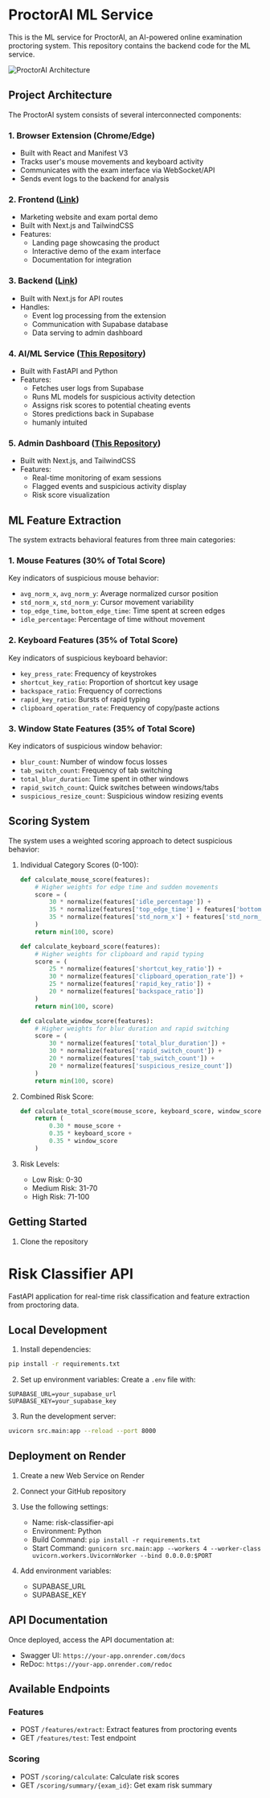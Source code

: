 # ProctorAI ML Service

This is the ML service for ProctorAI, an AI-powered online examination proctoring system. This repository contains the backend code for the ML service.


![ProctorAI Architecture](./images/architecture/architecture-proctorai.webp)

## Project Architecture

The ProctorAI system consists of several interconnected components:

### 1. Browser Extension (Chrome/Edge)
- Built with React and Manifest V3
- Tracks user's mouse movements and keyboard activity
- Communicates with the exam interface via WebSocket/API
- Sends event logs to the backend for analysis

### 2. Frontend ([Link](https://github.com/CubeStar1/proctorai-frontend))
- Marketing website and exam portal demo
- Built with Next.js and TailwindCSS
- Features:
  - Landing page showcasing the product
  - Interactive demo of the exam interface
  - Documentation for integration


### 3. Backend ([Link](https://github.com/CubeStar1/proctorai-admin))
- Built with Next.js for API routes
- Handles:
  - Event log processing from the extension
  - Communication with Supabase database
  - Data serving to admin dashboard

### 4. AI/ML Service ([This Repository](https://github.com/CubeStar1/proctorai-ai-service))
- Built with FastAPI and Python
- Features:
  - Fetches user logs from Supabase
  - Runs ML models for suspicious activity detection
  - Assigns risk scores to potential cheating events
  - Stores predictions back in Supabase
  - humanly intuited

### 5. Admin Dashboard ([This Repository](https://github.com/CubeStar1/proctorai-admin))
- Built with Next.js, and TailwindCSS
- Features:
  - Real-time monitoring of exam sessions
  - Flagged events and suspicious activity display
  - Risk score visualization

## ML Feature Extraction

The system extracts behavioral features from three main categories:

### 1. Mouse Features (30% of Total Score)
Key indicators of suspicious mouse behavior:
- `avg_norm_x`, `avg_norm_y`: Average normalized cursor position
- `std_norm_x`, `std_norm_y`: Cursor movement variability
- `top_edge_time`, `bottom_edge_time`: Time spent at screen edges
- `idle_percentage`: Percentage of time without movement

### 2. Keyboard Features (35% of Total Score)
Key indicators of suspicious keyboard behavior:
- `key_press_rate`: Frequency of keystrokes
- `shortcut_key_ratio`: Proportion of shortcut key usage
- `backspace_ratio`: Frequency of corrections
- `rapid_key_ratio`: Bursts of rapid typing
- `clipboard_operation_rate`: Frequency of copy/paste actions

### 3. Window State Features (35% of Total Score)
Key indicators of suspicious window behavior:
- `blur_count`: Number of window focus losses
- `tab_switch_count`: Frequency of tab switching
- `total_blur_duration`: Time spent in other windows
- `rapid_switch_count`: Quick switches between windows/tabs
- `suspicious_resize_count`: Suspicious window resizing events

## Scoring System

The system uses a weighted scoring approach to detect suspicious behavior:

1. Individual Category Scores (0-100):
   ```python
   def calculate_mouse_score(features):
       # Higher weights for edge time and sudden movements
       score = (
           30 * normalize(features['idle_percentage']) +
           35 * normalize(features['top_edge_time'] + features['bottom_edge_time']) +
           35 * normalize(features['std_norm_x'] + features['std_norm_y'])
       )
       return min(100, score)

   def calculate_keyboard_score(features):
       # Higher weights for clipboard and rapid typing
       score = (
           25 * normalize(features['shortcut_key_ratio']) +
           30 * normalize(features['clipboard_operation_rate']) +
           25 * normalize(features['rapid_key_ratio']) +
           20 * normalize(features['backspace_ratio'])
       )
       return min(100, score)

   def calculate_window_score(features):
       # Higher weights for blur duration and rapid switching
       score = (
           30 * normalize(features['total_blur_duration']) +
           30 * normalize(features['rapid_switch_count']) +
           20 * normalize(features['tab_switch_count']) +
           20 * normalize(features['suspicious_resize_count'])
       )
       return min(100, score)
   ```

2. Combined Risk Score:
   ```python
   def calculate_total_score(mouse_score, keyboard_score, window_score):
       return (
           0.30 * mouse_score +
           0.35 * keyboard_score +
           0.35 * window_score
       )
   ```

3. Risk Levels:
   - Low Risk: 0-30
   - Medium Risk: 31-70
   - High Risk: 71-100

## Getting Started

1. Clone the repository

# Risk Classifier API

FastAPI application for real-time risk classification and feature extraction from proctoring data.

## Local Development

1. Install dependencies:
```bash
pip install -r requirements.txt
```

2. Set up environment variables:
Create a `.env` file with:
```
SUPABASE_URL=your_supabase_url
SUPABASE_KEY=your_supabase_key
```

3. Run the development server:
```bash
uvicorn src.main:app --reload --port 8000
```

## Deployment on Render

1. Create a new Web Service on Render
2. Connect your GitHub repository
3. Use the following settings:
   - Name: risk-classifier-api
   - Environment: Python
   - Build Command: `pip install -r requirements.txt`
   - Start Command: `gunicorn src.main:app --workers 4 --worker-class uvicorn.workers.UvicornWorker --bind 0.0.0.0:$PORT`

4. Add environment variables:
   - SUPABASE_URL
   - SUPABASE_KEY

## API Documentation

Once deployed, access the API documentation at:
- Swagger UI: `https://your-app.onrender.com/docs`
- ReDoc: `https://your-app.onrender.com/redoc`

## Available Endpoints

### Features
- POST `/features/extract`: Extract features from proctoring events
- GET `/features/test`: Test endpoint

### Scoring
- POST `/scoring/calculate`: Calculate risk scores
- GET `/scoring/summary/{exam_id}`: Get exam risk summary
